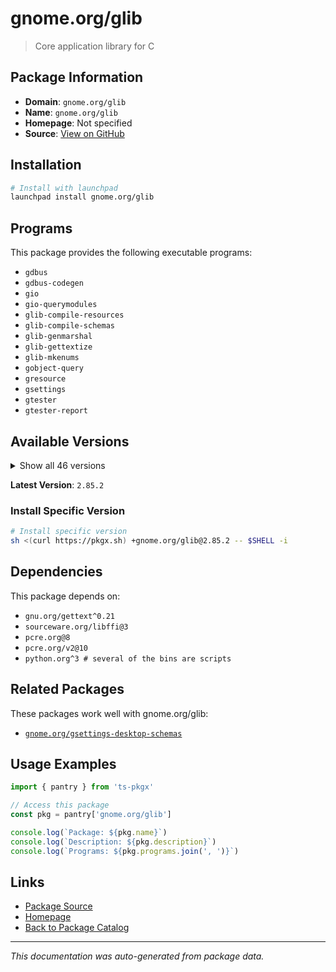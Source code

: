 # gnome.org/glib

> Core application library for C

## Package Information

- **Domain**: `gnome.org/glib`
- **Name**: `gnome.org/glib`
- **Homepage**: Not specified
- **Source**: [View on GitHub](https://github.com/pkgxdev/pantry/tree/main/projects/gnome.org/glib/package.yml)

## Installation

```bash
# Install with launchpad
launchpad install gnome.org/glib
```

## Programs

This package provides the following executable programs:

- `gdbus`
- `gdbus-codegen`
- `gio`
- `gio-querymodules`
- `glib-compile-resources`
- `glib-compile-schemas`
- `glib-genmarshal`
- `glib-gettextize`
- `glib-mkenums`
- `gobject-query`
- `gresource`
- `gsettings`
- `gtester`
- `gtester-report`

## Available Versions

<details>
<summary>Show all 46 versions</summary>

- `2.85.2`, `2.85.1`, `2.85.0`, `2.84.3`, `2.84.2`
- `2.84.1`, `2.84.0`, `2.83.5`, `2.83.4`, `2.83.3`
- `2.83.2`, `2.83.0`, `2.82.5`, `2.82.4`, `2.82.3`
- `2.82.2`, `2.82.1`, `2.82.0`, `2.81.2`, `2.81.0`
- `2.80.5`, `2.80.4`, `2.80.3`, `2.80.2`, `2.80.1`
- `2.80.0`, `2.79.3`, `2.79.2`, `2.79.1`, `2.79.0`
- `2.78.6`, `2.78.5`, `2.78.3`, `2.78.2`, `2.78.1`
- `2.78.0`, `2.77.3`, `2.77.2`, `2.77.1`, `2.77.0`
- `2.76.6`, `2.76.5`, `2.76.4`, `2.76.3`, `2.76.2`
- `2.72.4`

</details>

**Latest Version**: `2.85.2`

### Install Specific Version

```bash
# Install specific version
sh <(curl https://pkgx.sh) +gnome.org/glib@2.85.2 -- $SHELL -i
```

## Dependencies

This package depends on:

- `gnu.org/gettext^0.21`
- `sourceware.org/libffi@3`
- `pcre.org@8`
- `pcre.org/v2@10`
- `python.org^3 # several of the bins are scripts`

## Related Packages

These packages work well with gnome.org/glib:

- [`gnome.org/gsettings-desktop-schemas`](../gsettings-desktop-schemas/index.md)

## Usage Examples

```typescript
import { pantry } from 'ts-pkgx'

// Access this package
const pkg = pantry['gnome.org/glib']

console.log(`Package: ${pkg.name}`)
console.log(`Description: ${pkg.description}`)
console.log(`Programs: ${pkg.programs.join(', ')}`)
```

## Links

- [Package Source](https://github.com/pkgxdev/pantry/tree/main/projects/gnome.org/glib/package.yml)
- [Homepage](#)
- [Back to Package Catalog](../../../package-catalog.md)

---

*This documentation was auto-generated from package data.*
